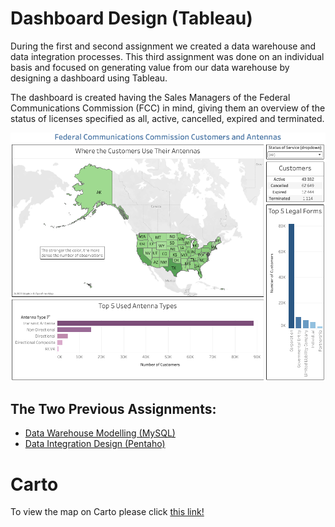 # Dashboard Design (Tableau)
During the first and second assignment we created a data warehouse and data integration processes. This third assignment was done on an individual basis and focused on generating value from our data warehouse by designing a dashboard using Tableau.

The dashboard is created having the Sales Managers of the Federal Communications Commission (FCC) in mind, giving them an overview of the status of licenses specified as all, active, cancelled, expired and terminated.

![Tableau Dashboard](https://github.com/Jonashellevang/IE_MBD_2020/blob/master/Data%20Visualization%20(Tableau,R,Carto,D3.js)/Dashboard%20Design%20(Tableau)/Dashboard.png)

## The Two Previous Assignments:
* [Data Warehouse Modelling (MySQL)](https://github.com/Jonashellevang/IE_MBD_2020/tree/master/Data%20Warehouse%20Modelling%20(MySQL))
* [Data Integration Design (Pentaho)](https://github.com/Jonashellevang/IE_MBD_2020/tree/master/Data%20Integration%20Design%20(Pentaho))

# Carto

To view the map on Carto please click [this link!](https://jonashellevang.carto.com/builder/254d481d-e282-47d8-90cb-10e64c8e259a/embed)
